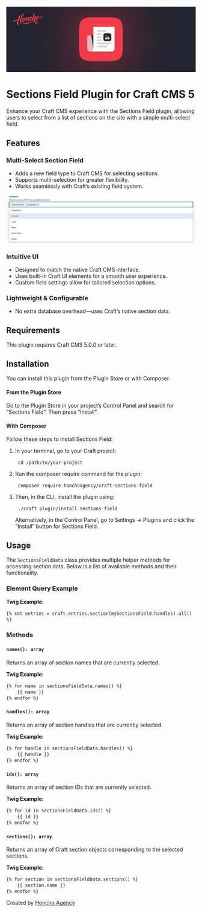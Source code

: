 <p align="center">
    <img src="./docs/resources/Banner.jpg" alt="Sections Field Plugin"/>
</p>

# Sections Field Plugin for Craft CMS 5

Enhance your Craft CMS experience with the Sections Field plugin, allowing users to select from a list of sections on the site with a simple multi-select field.

## Features

### Multi-Select Section Field

- Adds a new field type to Craft CMS for selecting sections.
- Supports multi-selection for greater flexibility.
- Works seamlessly with Craft’s existing field system.

<img src="./docs/resources/sections-field.png" alt="Sections Field Screenshot"/>

### Intuitive UI

- Designed to match the native Craft CMS interface.
- Uses built-in Craft UI elements for a smooth user experience.
- Custom field settings allow for tailored selection options.

### Lightweight & Configurable

- No extra database overhead—uses Craft’s native section data.

## Requirements

This plugin requires Craft CMS 5.0.0 or later.

## Installation

You can install this plugin from the Plugin Store or with Composer.

#### From the Plugin Store

Go to the Plugin Store in your project’s Control Panel and search for “Sections Field”. Then press “Install”.

#### With Composer

Follow these steps to install Sections Field:

1. In your terminal, go to your Craft project:

        cd /path/to/your-project

2. Run the composer require command for the plugin:

        composer require honchoagency/craft-sections-field

3. Then, in the CLI, install the plugin using:

        ./craft plugin/install sections-field

   Alternatively, in the Control Panel, go to Settings → Plugins and click the “Install” button for Sections Field.

## Usage
The `SectionsFieldData` class provides multiple helper methods for accessing section data. Below is a list of available methods and their functionality.

### Element Query Example

**Twig Example:**
```twig
{% set entries = craft.entries.section(mySectionsField.handles).all() %}
```

### Methods

#### `names(): array`
Returns an array of section names that are currently selected.

**Twig Example:**
```twig
{% for name in sectionsFieldData.names() %}
    {{ name }}
{% endfor %}
```

#### `handles(): array`
Returns an array of section handles that are currently selected.

**Twig Example:**
```twig
{% for handle in sectionsFieldData.handles() %}
    {{ handle }}
{% endfor %}
```

#### `ids(): array`
Returns an array of section IDs that are currently selected.

**Twig Example:**
```twig
{% for id in sectionsFieldData.ids() %}
    {{ id }}
{% endfor %}
```

#### `sections(): array`
Returns an array of Craft section objects corresponding to the selected sections.

**Twig Example:**
```twig
{% for section in sectionsFieldData.sections() %}
    {{ section.name }}
{% endfor %}
```

Created by [Honcho Agency](https://honcho.agency)
